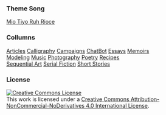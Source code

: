 ### Theme Song
[Mio Tiyo Ruh Rioce](https://video.ploud.jp/videos/watch/8fcf1432-6b4e-4d4c-9c62-46d3d0c8cf1b)

### Collumns

[Articles](https://lwflouisa.github.io/HAArticles/)
[Calligraphy](https://lwflouisa.github.io/HACalligraphy/)
[Campaigns](https://lwflouisa.github.io/HACampaigns/)
[ChatBot](https://lwflouisa.github.io/HAChatBot/)
[Essays](https://lwflouisa.github.io/HAEssays/)
[Memoirs](https://lwflouisa.github.io/HAMemoirs/)<br />
[Modeling](https://lwflouisa.github.io/HAModeling/)
[Music](https://lwflouisa.github.io/HAMusic/)
[Photography](https://lwflouisa.github.io/HAPhotography/)
[Poetry](https://lwflouisa.github.io/HAPoetry/)
[Recipes](https://lwflouisa.github.io/HARecipes/)<br />
[Sequential Art](https://lwflouisa.github.io/HASequentialArt/)
[Serial Fiction](https://lwflouisa.github.io/HASerialFiction/)
[Short Stories](https://lwflouisa.github.io/HAShortStories/)

### License
<a rel="license" href="http://creativecommons.org/licenses/by-nc-nd/4.0/"><img alt="Creative Commons License" style="border-width:0" src="https://i.creativecommons.org/l/by-nc-nd/4.0/80x15.png" /></a><br />This work is licensed under a <a rel="license" href="http://creativecommons.org/licenses/by-nc-nd/4.0/">Creative Commons Attribution-NonCommercial-NoDerivatives 4.0 International License</a>.
